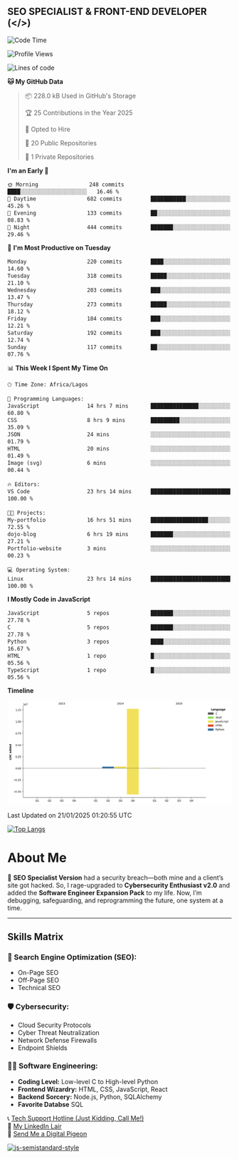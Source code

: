 ## SEO SPECIALIST & FRONT-END DEVELOPER (</>)

<!--START_SECTION:waka-->
![Code Time](http://img.shields.io/badge/Code%20Time-41%20hrs%2033%20mins-blue)

![Profile Views](http://img.shields.io/badge/Profile%20Views-0-blue)

![Lines of code](https://img.shields.io/badge/From%20Hello%20World%20I%27ve%20Written-13.4%20million%20lines%20of%20code-blue)

**🐱 My GitHub Data** 

> 📦 228.0 kB Used in GitHub's Storage 
 > 
> 🏆 25 Contributions in the Year 2025
 > 
> 💼 Opted to Hire
 > 
> 📜 20 Public Repositories 
 > 
> 🔑 1 Private Repositories 
 > 
**I'm an Early 🐤** 

```text
🌞 Morning                248 commits         ████░░░░░░░░░░░░░░░░░░░░░   16.46 % 
🌆 Daytime                682 commits         ███████████░░░░░░░░░░░░░░   45.26 % 
🌃 Evening                133 commits         ██░░░░░░░░░░░░░░░░░░░░░░░   08.83 % 
🌙 Night                  444 commits         ███████░░░░░░░░░░░░░░░░░░   29.46 % 
```
📅 **I'm Most Productive on Tuesday** 

```text
Monday                   220 commits         ████░░░░░░░░░░░░░░░░░░░░░   14.60 % 
Tuesday                  318 commits         █████░░░░░░░░░░░░░░░░░░░░   21.10 % 
Wednesday                203 commits         ███░░░░░░░░░░░░░░░░░░░░░░   13.47 % 
Thursday                 273 commits         █████░░░░░░░░░░░░░░░░░░░░   18.12 % 
Friday                   184 commits         ███░░░░░░░░░░░░░░░░░░░░░░   12.21 % 
Saturday                 192 commits         ███░░░░░░░░░░░░░░░░░░░░░░   12.74 % 
Sunday                   117 commits         ██░░░░░░░░░░░░░░░░░░░░░░░   07.76 % 
```


📊 **This Week I Spent My Time On** 

```text
🕑︎ Time Zone: Africa/Lagos

💬 Programming Languages: 
JavaScript               14 hrs 7 mins       ███████████████░░░░░░░░░░   60.80 % 
CSS                      8 hrs 9 mins        █████████░░░░░░░░░░░░░░░░   35.09 % 
JSON                     24 mins             ░░░░░░░░░░░░░░░░░░░░░░░░░   01.79 % 
HTML                     20 mins             ░░░░░░░░░░░░░░░░░░░░░░░░░   01.49 % 
Image (svg)              6 mins              ░░░░░░░░░░░░░░░░░░░░░░░░░   00.44 % 

🔥 Editors: 
VS Code                  23 hrs 14 mins      █████████████████████████   100.00 % 

🐱‍💻 Projects: 
My-portfolio             16 hrs 51 mins      ██████████████████░░░░░░░   72.55 % 
dojo-blog                6 hrs 19 mins       ███████░░░░░░░░░░░░░░░░░░   27.21 % 
Portfolio-website        3 mins              ░░░░░░░░░░░░░░░░░░░░░░░░░   00.23 % 

💻 Operating System: 
Linux                    23 hrs 14 mins      █████████████████████████   100.00 % 
```

**I Mostly Code in JavaScript** 

```text
JavaScript               5 repos             ███████░░░░░░░░░░░░░░░░░░   27.78 % 
C                        5 repos             ███████░░░░░░░░░░░░░░░░░░   27.78 % 
Python                   3 repos             ████░░░░░░░░░░░░░░░░░░░░░   16.67 % 
HTML                     1 repo              █░░░░░░░░░░░░░░░░░░░░░░░░   05.56 % 
TypeScript               1 repo              █░░░░░░░░░░░░░░░░░░░░░░░░   05.56 % 
```



**Timeline**

![Lines of Code chart](https://raw.githubusercontent.com/T33C33/T33C33/main/assets/bar_graph.png)


 Last Updated on 21/01/2025 01:20:55 UTC
<!--END_SECTION:waka-->

[![Top Langs](https://github-readme-stats.vercel.app/api/top-langs/?username=T33C33&layout=compact&theme=radical)](https://github.com/T33C33)

# About Me

👾 **SEO Specialist Version** had a security breach—both mine and a client’s site got hacked. So, I rage-upgraded to **Cybersecurity Enthusiast v2.0** and added the **Software Engineer Expansion Pack** to my life. Now, I’m debugging, safeguarding, and reprogramming the future, one system at a time.

---

## Skills Matrix

### 🎯 Search Engine Optimization (SEO):

- On-Page SEO
- Off-Page SEO
- Technical SEO

### 🛡️ Cybersecurity:

- Cloud Security Protocols
- Cyber Threat Neutralization
- Network Defense Firewalls
- Endpoint Shields

### 👨‍💻 Software Engineering:

- **Coding Level:** Low-level C to High-level Python
- **Frontend Wizardry:** HTML, CSS, JavaScript, React
- **Backend Sorcery:** Node.js, Python, SQLAlchemy
- **Favorite Databse** SQL

📞 [Tech Support Hotline (Just Kidding, Call Me!)](tel:+2348088625285)  
🔗 [My LinkedIn Lair](https://www.linkedin.com/in/teecee 'teecee')  
📧 [Send Me a Digital Pigeon](mailto:teeceeiheukwumere@gmail.com)

[![js-semistandard-style](https://raw.githubusercontent.com/standard/semistandard/master/badge.svg)](https://github.com/standard/semistandard)

